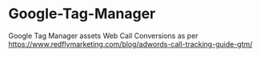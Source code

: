 # Google-Tag-Manager
Google Tag Manager assets
Web Call Conversions as per https://www.redflymarketing.com/blog/adwords-call-tracking-guide-gtm/
